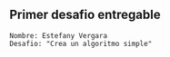 ## Primer desafio entregable 

`Nombre: Estefany Vergara` <br>
`Desafio: "Crea un algoritmo simple" `
